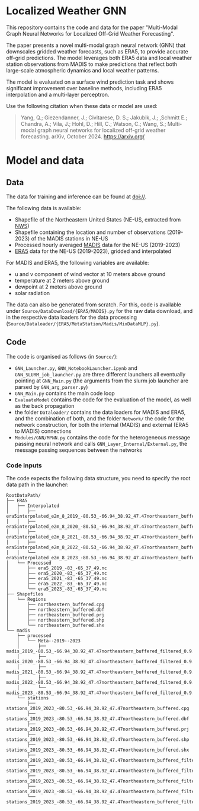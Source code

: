 # Localized Weather GNN

This repository contains the code and data for the paper "Multi-Modal Graph Neural Networks for Localized Off-Grid Weather Forecasting".

The paper presents a novel multi-modal graph neural network (GNN) that downscales gridded weather forecasts, such as ERA5, to provide accurate off-grid predictions. The model leverages both ERA5 data and local weather station observations from MADIS to make predictions that reflect both large-scale atmospheric dynamics and local weather patterns.

The model is evaluated on a surface wind prediction task and shows significant improvement over baseline methods, including ERA5 interpolation and a multi-layer perceptron.

Use the following citation when these data or model are used:
> Yang, Q.; Giezendanner, J.; Civitarese, D. S.; Jakubik, J.; 
,Schmitt E.; Chandra, A.; Vila, J.; Hohl, D.; Hill, C.; Watson, C.; Wang, S.; Multi-modal graph neural networks for localized off-grid weather forecasting. arXiv, October 2024. https://arxiv.org/



# Model and data
## Data

The data for training and inference can be found at [doi://](https://doi).

The following data is available:
- Shapefile of the Northeastern United States (NE-US, extracted from [NWS](https://www.weather.gov/gis/USStates))
- Shapefile containing the location and number of observations (2019-2023) of the MADIS stations in NE-US
- Processed hourly averaged [MADIS](https://madis.ncep.noaa.gov/) data for the NE-US (2019-2023)
- [ERA5](https://confluence.ecmwf.int/display/CKB/ERA5%3A+data+documentation) data for the NE-US (2019-2023), gridded and interpolated

For MADIS and ERA5, the following variables are available:
- u and v component of wind vector at 10 meters above ground
- temperature at 2 meters above ground
- dewpoint at 2 meters above ground
- solar radiation

The data can also be generated from scratch.
For this, code is available under `Source/DataDownload/{ERA5/MADIS}.py` for the raw data download, and in the respective data loaders for the data processing (`Source/Dataloader/{ERA5/MetaStation/Madis/MixDataMLP}.py`).

## Code
The code is organised as follows (in `Source/`):
- `GNN_Launcher.py`, `GNN_NotebookLauncher.ipynb` and `GNN_SLURM_job_launcher.py` are three different launchers all eventually pointing at `GNN_Main.py` (the arguments from the slurm job launcher are parsed by `GNN_arg_parser.py`)
- `GNN_Main.py` contains the main code loop
- `EvaluateModel` contains the code for the evaluation of the model, as well as the back propagation
- the folder `Dataloader/` contains the data loaders for MADIS and ERA5, and the combination of both, and the folder `Network/` the code for the network construction, for both the internal (MADIS) and external (ERA5 to MADIS) connections
- `Modules/GNN/MPNN.py` contains the code for the heterogeneous message passing neural network and calls `GNN_Layer_Internal/External.py`, the message passing sequences between the networks

### Code inputs
The code expects the following data structure, you need to specify the root data path in the launcher:
```
RootDataPath/
├── ERA5
│   ├── Interpolated
│   │   ├── era5interpolated_e2m_8_2019_-80.53_-66.94_38.92_47.47northeastern_buffered_filtered_0.9.nc
│   │   ├── era5interpolated_e2m_8_2020_-80.53_-66.94_38.92_47.47northeastern_buffered_filtered_0.9.nc
│   │   ├── era5interpolated_e2m_8_2021_-80.53_-66.94_38.92_47.47northeastern_buffered_filtered_0.9.nc
│   │   ├── era5interpolated_e2m_8_2022_-80.53_-66.94_38.92_47.47northeastern_buffered_filtered_0.9.nc
│   │   └── era5interpolated_e2m_8_2023_-80.53_-66.94_38.92_47.47northeastern_buffered_filtered_0.9.nc
│   └── Processed
│       ├── era5_2019_-83_-65_37_49.nc
│       ├── era5_2020_-83_-65_37_49.nc
│       ├── era5_2021_-83_-65_37_49.nc
│       ├── era5_2022_-83_-65_37_49.nc
│       └── era5_2023_-83_-65_37_49.nc
├── Shapefiles
│   └── Regions
│       ├── northeastern_buffered.cpg
│       ├── northeastern_buffered.dbf
│       ├── northeastern_buffered.prj
│       ├── northeastern_buffered.shp
│       └── northeastern_buffered.shx
└── madis
    ├── processed
    │   └── Meta--2019--2023
    │       ├── madis_2019_-80.53_-66.94_38.92_47.47northeastern_buffered_filtered_0.9.nc
    │       ├── madis_2020_-80.53_-66.94_38.92_47.47northeastern_buffered_filtered_0.9.nc
    │       ├── madis_2021_-80.53_-66.94_38.92_47.47northeastern_buffered_filtered_0.9.nc
    │       ├── madis_2022_-80.53_-66.94_38.92_47.47northeastern_buffered_filtered_0.9.nc
    │       └── madis_2023_-80.53_-66.94_38.92_47.47northeastern_buffered_filtered_0.9.nc
    └── stations
        ├── stations_2019_2023_-80.53_-66.94_38.92_47.47northeastern_buffered.cpg
        ├── stations_2019_2023_-80.53_-66.94_38.92_47.47northeastern_buffered.dbf
        ├── stations_2019_2023_-80.53_-66.94_38.92_47.47northeastern_buffered.prj
        ├── stations_2019_2023_-80.53_-66.94_38.92_47.47northeastern_buffered.shp
        ├── stations_2019_2023_-80.53_-66.94_38.92_47.47northeastern_buffered.shx
        ├── stations_2019_2023_-80.53_-66.94_38.92_47.47northeastern_buffered_filtered_0.9.cpg
        ├── stations_2019_2023_-80.53_-66.94_38.92_47.47northeastern_buffered_filtered_0.9.dbf
        ├── stations_2019_2023_-80.53_-66.94_38.92_47.47northeastern_buffered_filtered_0.9.prj
        ├── stations_2019_2023_-80.53_-66.94_38.92_47.47northeastern_buffered_filtered_0.9.shp
        └── stations_2019_2023_-80.53_-66.94_38.92_47.47northeastern_buffered_filtered_0.9.shx
```